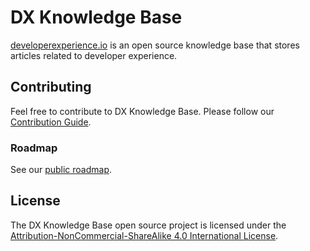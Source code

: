 # DX Knowledge Base

[developerexperience.io](https://developerexperience.io) is an open source knowledge base that stores articles related to developer experience.

## Contributing

Feel free to contribute to DX Knowledge Base. Please follow our [Contribution Guide](CONTRIBUTING.md).

### Roadmap 

See our [public roadmap](https://roadmap.dxheroes.io).

## License

The DX Knowledge Base open source project is licensed under the [Attribution-NonCommercial-ShareAlike 4.0 International License](https://creativecommons.org/licenses/by-nc-sa/4.0/).

 

